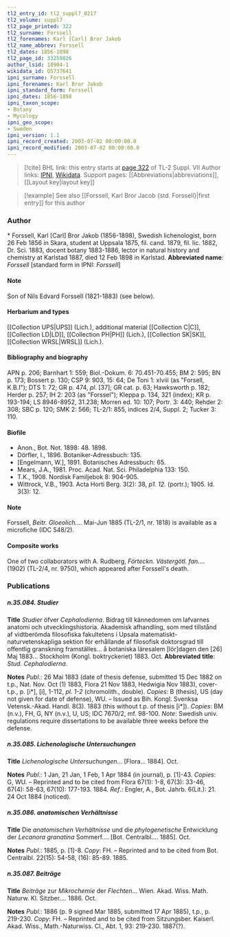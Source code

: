```yaml
---
tl2_entry_id: tl2_suppl7_0217
tl2_volume: suppl7
tl2_page_printed: 322
tl2_surname: Forssell
tl2_forenames: Karl [Carl] Bror Jakob
tl2_name_abbrev: Forssell
tl2_dates: 1856-1898
tl2_page_id: 33259826
author_lsid: 18904-1
wikidata_id: Q5737641
ipni_surname: Forssell
ipni_forenames: Karl Bror Jakob
ipni_standard_form: Forssell
ipni_dates: 1856-1898
ipni_taxon_scope: 
- Botany
- Mycology
ipni_geo_scope: 
- Sweden
ipni_version: 1.1
ipni_record_created: 2003-07-02 00:00:00.0
ipni_record_modified: 2003-07-02 00:00:00.0
---
```


> [!cite] BHL link: this entry starts at [page 322](https://www.biodiversitylibrary.org/page/33259826) of TL-2 Suppl. VII
> Author links: [IPNI](https://www.ipni.org/a/18904-1), [Wikidata](https://www.wikidata.org/wiki/Q5737641). Support pages: [[Abbreviations|abbreviations]], [[Layout key|layout key]]

> [!example] See also [[Forssell, Karl Bror Jacob {std. Forssell}|first entry]] for this author

### Author

\* Forssell, Karl \[Carl\] Bror Jakob (1856-1898), Swedish lichenologist, born 26 Feb 1856 in Skara, student at Uppsala 1875, fil. cand. 1879, fil. lic. 1882, Dr. Sci. 1883, docent botany 1883-1886, lector in natural history and chemistry at Karlstad 1887, died 12 Feb 1898 in Karlstad. 
**Abbreviated name**: *Forssell* \[standard form in IPNI: *Forssell*\]

#### Note

Son of Nils Edvard Forssell (1821-1883) (see below).

#### Herbarium and types

[[Collection UPS|UPS]] (Lich.), additional material [[Collection C|C]], [[Collection LD|LD]], [[Collection PH|PH]] (Lich.), [[Collection SK|SK]], [[Collection WRSL|WRSL]] (Lich.).

#### Bibliography and biography

APN p. 206; Barnhart 1: 559; Biol.-Dokum. 6: 70.451-70.455; BM 2: 595; BN p. 173; Bossert p. 130; CSP 9: 903, 15: 64; De Toni 1: xlviii (as "Forsell, K.B.I"); DTS 1: 72; GR p. 474, *pl*. \[37\]; GR cat. p. 63; Hawksworth p. 182; Herder p. 257; IH 2: 203 (as "Forssel"); Kleppa p. 134, 321 (index); KR p. 193-194; LS 8946-8952, 31.238; Morren ed. 10: 107; Portr. 3: 440; Rehder 2: 308; SBC p. 120; SMK 2: 566; TL-2/1: 855, indices 2/4, Suppl. 2; Tucker 3: 110.

#### Biofile

- Anon., Bot. Not. 1898: 48. 1898.
- Dörfler, I., 1896. Botaniker-Adressbuch: 135.
- \[Engelmann, W.\], 1891. Botanisches Adressbuch: 65.
- Mears, J.A., 1981. Proc. Acad. Nat. Sci. Philadelphia 133: 150.
- T.K., 1908. Nordisk Familjebok 8: 904-905.
- Wittrock, V.B., 1903. Acta Horti Berg. 3(2): 38, *p1. 12.* (portr.); 1905. Id. 3(3): 12.

#### Note

Forssell, *Beitr. Gloeolich.*... Mai-Jun 1885 (TL-2/1, nr. 1818) is available as a microfiche (IDC 548/2).

#### Composite works

One of two collaborators with A. Rudberg, *Förteckn. Västergötl. fan.*... (1902) (TL-2/4, nr. 9750), which appeared after Forssell's death.

### Publications

##### n.35.084. Studier

**Title**
*Studier* öfver *Cephalodierna*. Bidrag till kännedomen om lafvarnes anatomi och utvecklingshistoria. Akademisk afhandling, som med tillstånd af vidtberömda filosofiska fakultetens i Upsala matematiskt-naturvetenskapliga sektion för erhållande af filosofisk doktorsgrad till offentlig granskning framställes... å botaniska läresalem \[lör\]dagen den \[26\] Maj 1883... Stockholm (Kongl. boktryckeriet) 1883. Oct.
**Abbreviated title**: *Stud. Cephalodierna*.

**Notes**
*Publ*.: 26 Mai 1883 (date of thesis defense, submitted 15 Dec 1882 on t.p., Nat. Nov. Oct (1) 1883, Flora 21 Nov 1883, Hedwigia Nov 1883), cover-t.p., p. \[i\*\], \[i\], 1-112, *pl. 1-2* (chromolith., double). *Copies*: B (thesis), US (day not given for date of defense), WU. – Issued as Bih. Kongl. Svenksa Vetensk.-Akad. Handl. 8(3). 1883 (this without t.p. of thesis \[i\*\]). *Copies*: BM (n.v.), FH, G, NY (n.v.), U, US; IDC 7670/2, mf. 98-100.
*Note*: Swedish univ. regulations require dissertations to be available three weeks before the defense.

##### n.35.085. Lichenologische Untersuchungen

**Title**
*Lichenologische Untersuchungen*... \[Flora... 1884\]. Oct.

**Notes**
*Publ*.: 1 Jan, 21 Jan, 1 Feb, 1 Apr 1884 (in journal), p. \[1\]-43. *Copies*: G, WU. – Reprinted and to be cited from Flora 67(1): 1-8, 67(3): 33-46, 67(4): 58-63, 67(10): 177-193. 1884.
*Ref*.: Engler, A., Bot. Jahrb. 6(Lit.): 21. 24 Oct 1884 (noticed).

##### n.35.086. anatomischen Verhältnisse

**Title**
Die *anatomischen Verhältnisse* und die *phylogenetische* Entwicklung der *Lecanora granatina* Sommerf.... \[Bot. Centralbl.... 1885\]. Oct.

**Notes**
*Publ*.: 1885, p. \[1\]-8. *Copy*: FH. – Reprinted and to be cited from Bot. Centralbl. 22(15): 54-58, (16): 85-89. 1885.

##### n.35.087. Beiträge

**Title**
*Beiträge* zur *Mikrochemie* der *Flechten*... Wien. Akad. Wiss. Math. Naturw. Kl. Sitzber.... 1886. Oct.

**Notes**
*Publ*.: 1886 (p. 9 signed Mar 1885, submitted 17 Apr 1885), t.p., p. 219-230. *Copy*: FH. – Reprinted and to be cited from Sitzungsber. Kaiserl. Akad. Wiss., Math.-Naturwiss. Cl., Abt. 1, 93: 219-230. 1887(?).

